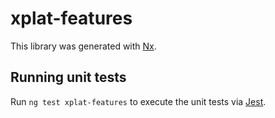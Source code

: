 # xplat-features

This library was generated with [Nx](https://nx.dev).

## Running unit tests

Run `ng test xplat-features` to execute the unit tests via [Jest](https://jestjs.io).
